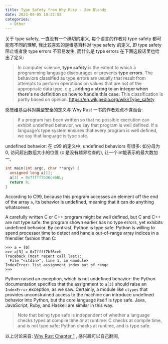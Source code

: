 ```yaml
---
title: Type Safety from Why Rusy - Jim Blandy
date: 2023-08-05 18:32:53
categories:
  - Other
---
```


关于 type safety, 一直没有一个确切的定义, 每个语言的作者对 type safety 都可能有不同的理解, 我比较喜欢的是维基百科对 type safety 的定义, 即 type safety 阻止或者使 type errors 不容易发生, 而什么是 type errors 在下面这段话里也给出了定义: 

> In computer science, **type safety** is the extent to which a programming language discourages or prevents **type errors**. The behaviors classified as type errors are usually that result from attempts to perform operations on values that are not of the appropriate data type, e.g., **adding a string to an integer when there's no definition on how to handle this case**. This classification is partly based on opinion. https://en.wikipedia.org/wiki/Type_safety

感觉维基百科对类型安全的定义与 Why Rust 一书的作者观点不谋而合:

> If a program has been written so that no possible execution can exhibit undefined behavior, we say that program is well defined. If a language’s type system ensures that every program is well defined, we say that language is type safe. 

undefined behavior: 在 c99 的定义中, undefined behaviors 有很多: 如分母为 0, 访问超出数组大小的位置 (c 是没有越界检查的), 让一个int能表示的最大数加一, 

```c
int main(int argc, char **argv) {
  unsigned long a[1];
  a[3] = 0x7ffff7b36cebUL;
  return 0;
}
```

According to C99, because this program accesses an element off the end of the array `a`, its behavior is undefined, meaning that it can do anything whatsoever. 

A carefully written C or C++ program might be well defined, but C and C++ are not type safe: the program shown earlier has no type errors, yet exhibits undefined behavior. By contrast, Python is type safe. Python is willing to spend processor time to detect and handle out-of-range array indices in a friendlier fashion than C:

```shell
>>> a = [0]
>>> a[3] = 0x7ffff7b36ceb
Traceback (most recent call last):
  File "<stdin>", line 1, in <module>
IndexError: list assignment index out of range
>>>
```

Python raised an exception, which is not undefined behavior: the Python documentation specifies that the assignment to `a[3]` should raise an `IndexError` exception, as we saw. Certainly, a module like `ctypes` that provides unconstrained access to the machine can introduce undefined behavior into Python, but the core language itself is type safe. Java, JavaScript, Ruby, and Haskell are similar in this way.

> Note that being type safe is independent of whether a language checks types at compile time or at runtime: C checks at compile time, and is not type safe; Python checks at runtime, and is type safe.  

以上讨论来自: [Why Rust Chapter 1](https://www.oreilly.com/library/view/programming-rust/9781491927274/ch01.html) , 感兴趣可以自己翻阅, 